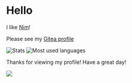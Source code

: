 # Hello

I like [Nim](https://nim-lang.org)!

Please see my [Gitea profile](https://gitea.com/thisago)

![Stats](https://github-readme-stats.vercel.app/api?username=thisago&show_icons=true&theme=dark)
![Most used languages](https://github-readme-stats.vercel.app/api/top-langs/?username=thisago&theme=dark)

Thanks for viewing my profile!
Have a great day!

<img align="center" src="https://komarev.com/ghpvc/?username=thisago&color=grey">
